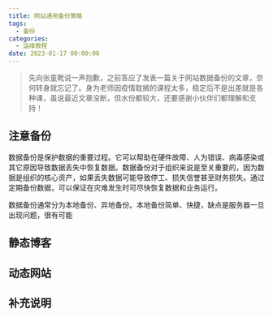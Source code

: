 ```yaml
---
title: 网站通用备份策略
tags:
  - 备份
categories:
  - 运维教程
date: 2023-01-17 00:00:00
---
```


> 先向张童靴说一声抱歉，之前答应了发表一篇关于网站数据备份的文章，奈何转身就忘记了。身为老师因疫情耽搁的课程太多，稳定后不是出差就是各种课，虽说最近文章没断，但水份都较大，还要感谢小伙伴们都理解和支持！

<!-- more -->

## 注意备份

数据备份是保护数据的重要过程。它可以帮助在硬件故障、人为错误、病毒感染或其它原因导致数据丢失中恢复数据。数据备份对于组织来说是至关重要的，因为数据是组织的核心资产，如果丢失数据可能导致停工、损失信誉甚至财务损失。通过定期备份数据，可以保证在灾难发生时可尽快恢复数据和业务运行。

数据备份通常分为本地备份、异地备份。本地备份简单、快捷，缺点是服务器一旦出现问题，很有可能

## 静态博客

## 动态网站

## 补充说明